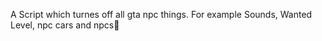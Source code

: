 



A Script which turnes off all gta npc things. For example Sounds, Wanted Level, npc cars and npcs👱
